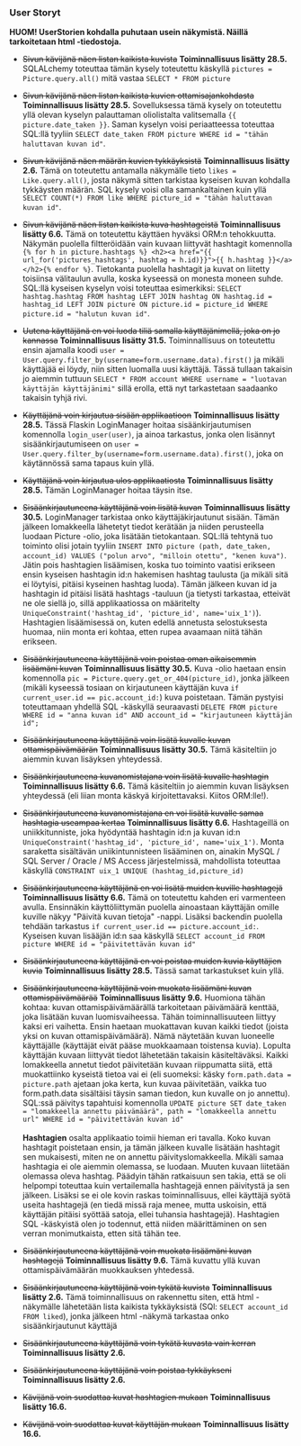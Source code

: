 ### User Storyt

**HUOM! UserStorien kohdalla puhutaan usein näkymistä. Näillä tarkoitetaan html -tiedostoja.** 

- ~~Sivun kävijänä näen listan kaikista kuvista~~ **Toiminnallisuus lisätty 28.5.**
SQLALchemy toteuttaa tämän kysely toteutettu käskyllä `pictures = Picture.query.all()` mitä vastaa `SELECT * FROM picture`

- ~~Sivun kävijänä näen listan kaikista kuvien ottamisajankohdasta~~ **Toiminnallisuus lisätty 28.5.**
Sovelluksessa tämä kysely on toteutettu yllä olevan kyselyn palauttaman oliolistalta valitsemalla `{{ picture.date_taken }}`. Saman kyselyn voisi periaatteessa toteuttaa SQL:llä tyyliin `SELECT date_taken FROM picture WHERE id = "tähän haluttavan kuvan id"`.  
- ~~Sivun kävijänä näen määrän kuvien tykkäyksistä~~ **Toiminnallisuus lisätty 2.6.**
Tämä on toteutettu antamalla näkymälle tieto `likes = Like.query.all()`, josta näkymä sitten tarkistaa kyseisen kuvan kohdalla tykkäysten määrän. SQL kysely voisi olla samankaltainen kuin yllä  `SELECT COUNT(*) FROM like WHERE picture_id = "tähän haluttavan kuvan id"`.
- ~~Sivun kävijänä näen listan kaikista kuva hashtageistä~~ **Toiminnallisuus lisätty 6.6.**
Tämä on toteutettu käyttäen hyväksi ORM:n tehokkuutta. Näkymän puolella filtteröidään vain kuvaan liittyvät hashtagit komennolla `{% for h in picture.hashtags %} <h2><a href="{{ url_for('pictures_hashtags', hashtag = h.id)}}">{{ h.hashtag }}</a></h2>{% endfor %}`. Tietokanta puolella hashtagit ja kuvat on liitetty toisiinsa välitaulun avulla, koska kyseessä on monesta moneen suhde. SQL:llä kyseisen kyselyn voisi toteuttaa esimerkiksi: `SELECT hashtag.hashtag FROM hashtag LEFT JOIN hashtag ON hashtag.id = hashtag_id LEFT JOIN picture ON picture.id = picture_id WHERE picture.id = "halutun kuvan id"`. 
- ~~Uutena käyttäjänä en voi luoda tiliä samalla käyttäjänimellä, joka on jo kannassa~~ **Toiminnallisuus lisätty 31.5.**
Toiminnallisuus on toteutettu ensin ajamalla koodi `user = User.query.filter_by(username=form.username.data).first()` ja mikäli käyttäjää ei löydy, niin sitten luomalla uusi käyttäjä. Tässä tullaan takaisin jo aiemmin tuttuun `SELECT * FROM account WHERE username = "luotavan käyttäjän käyttäjänimi"` sillä erolla, että nyt tarkastetaan saadaanko takaisin tyhjä rivi.
- ~~Käyttäjänä voin kirjautua sisään applikaatioon~~ **Toiminnallisuus lisätty 28.5.**
Tässä Flaskin LoginManager hoitaa sisäänkirjautumisen komennolla `login_user(user)`, ja ainoa tarkastus, jonka olen lisännyt sisäänkirjautumiseen on `user = User.query.filter_by(username=form.username.data).first()`, joka on käytännössä sama tapaus kuin yllä. 
- ~~Käyttäjänä voin kirjautua ulos applikaatiosta~~ **Toiminnallisuus lisätty 28.5.**
Tämän LoginManager hoitaa täysin itse.
- ~~Sisäänkirjautuneena käyttäjänä voin lisätä kuvan~~ **Toiminnallisuus lisätty 30.5.**
LoginManager tarkistaa onko käyttäjäkirjautunut sisään. Tämän jälkeen lomakkeella lähetetyt tiedot kerätään ja niiden perusteella luodaan Picture -olio, joka lisätään tietokantaan. SQL:llä tehtynä tuo toiminto olisi jotain tyyliin `INSERT INTO picture (path, date_taken, account_id) VALUES ("polun arvo", "milloin otettu", "kenen kuva")`. Jätin pois hashtagien lisäämisen, koska tuo toiminto vaatisi erikseen ensin kyseisen hashtagin id:n hakemisen hashtag taulusta (ja mikäli sitä ei löytyisi, pitäisi kyseinen hashtag luoda). Tämän jälkeen kuvan id ja hashtagin id pitäisi lisätä hashtags -tauluun (ja tietysti tarkastaa, etteivät ne ole siellä jo, sillä applikaatiossa on määritelty `UniqueConstraint('hashtag_id', 'picture_id', name='uix_1')`). Hashtagien lisäämisessä on, kuten edellä annetusta selostuksesta huomaa, niin monta eri kohtaa, etten rupea avaamaan niitä tähän erikseen.
- ~~Sisäänkirjautuneena käyttäjänä voin poistaa oman aikaisemmin lisäämäni kuvan~~ **Toiminnallisuus lisätty 30.5.**
Kuva -olio haetaan ensin komennolla `pic = Picture.query.get_or_404(picture_id)`, jonka jälkeen (mikäli kyseessä tosiaan on kirjautuneen käyttäjän kuva `if current_user.id == pic.account_id:`) kuva poistetaan. Tämän pystyisi toteuttamaan yhdellä SQL -käskyllä seuraavasti `DELETE FROM picture WHERE id = "anna kuvan id" AND account_id = "kirjautuneen käyttäjän id";`  
- ~~Sisäänkirjautuneena käyttäjänä voin lisätä kuvalle kuvan ottamispäivämäärän~~ **Toiminnallisuus lisätty 30.5.**
Tämä käsiteltiin jo aiemmin kuvan lisäyksen yhteydessä. 
- ~~Sisäänkirjautuneena kuvanomistajana voin lisätä kuvalle hashtagin~~ **Toiminnallisuus lisätty 6.6.**
Tämä käsiteltiin jo aiemmin kuvan lisäyksen yhteydessä (eli liian monta käskyä kirjoitettavaksi. Kiitos ORM:lle!).
- ~~Sisäänkirjautuneena kuvanomistajana en voi lisätä kuvalle samaa hashtagia useampaa kertaa~~ **Toiminnallisuus lisätty 6.6.**
Hashtageillä on uniikkitunniste, joka hyödyntää hashtagin id:n ja kuvan id:n `UniqueConstraint('hashtag_id', 'picture_id', name='uix_1')`. Monta saraketta sisältävän uniikintunnisteen lisääminen on, ainakin MySQL / SQL Server / Oracle / MS Access järjestelmissä, mahdollista toteuttaa käskyllä `CONSTRAINT uix_1 UNIQUE (hashtag_id,picture_id)`
- ~~Sisäänkirjautuneena käyttäjänä en voi lisätä muiden kuville hashtagejä~~ **Toiminnallisuus lisätty 6.6.**
Tämä on toteutettu kahden eri varmenteen avulla. Ensinnäkin käyttöliittymän puolella ainoastaan käyttäjän omille kuville näkyy "Päivitä kuvan tietoja" -nappi. Lisäksi backendin puolella tehdään tarkastus `if current_user.id == picture.account_id:`. Kyseisen kuvan lisääjän id:n saa käskyllä `SELECT account_id FROM picture WHERE id = "päivitettävän kuvan id"`
- ~~Sisäänkirjautuneena käyttäjänä en voi poistaa muiden kuvia käyttäjien kuvia~~ **Toiminnallisuus lisätty 28.5.**
Tässä samat tarkastukset kuin yllä. 
- ~~Sisäänkirjautuneena käyttäjänä voin muokata lisäämäni kuvan ottamispäivämäärää~~ **Toiminnallisuus lisätty 9.6.**
Huomiona tähän kohtaa: kuvan ottamispäivämäärällä tarkoitetaan päivämäärä kenttää, joka lisätään kuvan luomisvaiheessa. Tähän toiminnallisuuteen liittyy kaksi eri vaihetta. Ensin haetaan muokattavan kuvan kaikki tiedot (joista yksi on kuvan ottamispäivämäärä). Nämä näytetään kuvan luoneelle käyttäjälle (käyttäjät eivät pääse muokkaamaan toistensa kuvia). Lopulta käyttäjän kuvaan liittyvät tiedot lähetetään takaisin käsiteltäväksi. Kaikki lomakkeella annetut tiedot päivitetään kuvaan riippumatta siitä, että muokattiinko kyseistä tietoa vai ei (eli suomeksi: käsky `form.path.data = picture.path` ajetaan joka kerta, kun kuvaa päivitetään, vaikka tuo form.path.data sisältäisi täysin saman tiedon, kun kuvalle on jo annettu). SQL:ssä päivitys tapahtuisi komennolla `UPDATE picture SET date_taken = "lomakkeella annettu päivämäärä", path = "lomakkeella annettu url" WHERE id = "päivitettävän kuvan id"`<br/><br/> 
**Hashtagien** osalta applikaatio toimii hieman eri tavalla. Koko kuvan hashtagit poistetaan ensin, ja tämän jälkeen kuvalle lisätään hashtagit sen mukaisesti, miten ne on annettu päivityslomakkeella. Mikäli samaa hashtagia ei ole aiemmin olemassa, se luodaan. Muuten kuvaan liitetään olemassa oleva hashtag. Päädyin tähän ratkaisuun sen takia, että se oli helpompi toteuttaa kuin vertailemalla hashtagejä ennen päivitystä ja sen jälkeen. Lisäksi se ei ole kovin raskas toiminnallisuus, ellei käyttäjä syötä useita hashtagejä (en tiedä missä raja menee, mutta uskoisin, että käyttäjän pitäisi syöttää satoja, ellei tuhansia hashtagejä). Hashtagien SQL -käskyistä olen jo todennut, että niiden määrittäminen on sen verran monimutkaista, etten sitä tähän tee.
- ~~Sisäänkirjautuneena käyttäjänä voin muokata lisäämäni kuvan hashtagejä~~ **Toiminnallisuus lisätty 9.6.**
Tämä kuvattu yllä kuvan ottamispäivämäärän muokkauksen yhtedessä.
- ~~Sisäänkirjautuneena käyttäjänä voin tykätä kuvista~~ **Toiminnallisuus lisätty 2.6.** Tämä toiminnallisuus on rakennettu siten, että html -näkymälle lähetetään lista kaikista tykkäyksistä (SQl: `SELECT account_id FROM liked`), jonka jälkeen html -näkymä tarkastaa onko sisäänkirjautunut käyttäjä 
- ~~Sisäänkirjautuneena käyttäjänä voin tykätä kuvasta vain kerran~~ **Toiminnallisuus lisätty 2.6.**
- ~~Sisäänkirjautuneena käyttäjänä voin poistaa tykkäykseni~~ **Toiminnallisuus lisätty 2.6.**
- ~~Kävijänä voin suodattaa kuvat hashtagien mukaan~~ **Toiminnallisuus lisätty 16.6.**
- ~~Kävijänä voin suodattaa kuvat käyttäjän mukaan~~ **Toiminnallisuus lisätty 16.6.**

